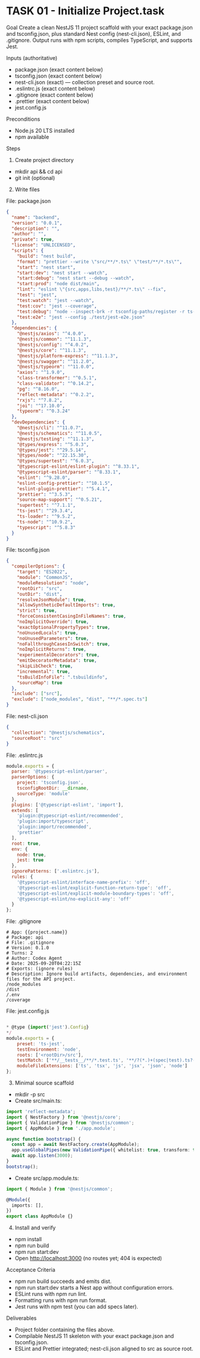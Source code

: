 # TASK 01 - Initialize Project.task


Goal
Create a clean NestJS 11 project scaffold with your exact package.json and tsconfig.json, plus standard Nest config (nest-cli.json), ESLint, and .gitignore. Output runs with npm scripts, compiles TypeScript, and supports Jest.

Inputs (authoritative)

* package.json (exact content below)
* tsconfig.json (exact content below)
* nest-cli.json (exact) — collection preset and source root.&#x20;
* .eslintrc.js (exact content below)
* .gitignore (exact content below)
* .prettier (exact content below)
* jest.config.js

Preconditions

* Node.js 20 LTS installed
* npm available

Steps

1. Create project directory

* mkdir api && cd api
* git init (optional)

2. Write files

File: package.json

```json
{
  "name": "backend",
  "version": "0.0.1",
  "description": "",
  "author": "",
  "private": true,
  "license": "UNLICENSED",
  "scripts": {
    "build": "nest build",
    "format": "prettier --write \"src/**/*.ts\" \"test/**/*.ts\"",
    "start": "nest start",
    "start:dev": "nest start --watch",
    "start:debug": "nest start --debug --watch",
    "start:prod": "node dist/main",
    "lint": "eslint \"{src,apps,libs,test}/**/*.ts\" --fix",
    "test": "jest",
    "test:watch": "jest --watch",
    "test:cov": "jest --coverage",
    "test:debug": "node --inspect-brk -r tsconfig-paths/register -r ts-node/register node_modules/.bin/jest --runInBand",
    "test:e2e": "jest --config ./test/jest-e2e.json"
  },
  "dependencies": {
    "@nestjs/axios": "^4.0.0",
    "@nestjs/common": "^11.1.3",
    "@nestjs/config": "^4.0.2",
    "@nestjs/core": "^11.1.3",
    "@nestjs/platform-express": "^11.1.3",
    "@nestjs/swagger": "^11.2.0",
    "@nestjs/typeorm": "^11.0.0",
    "axios": "^1.9.0",
    "class-transformer": "^0.5.1",
    "class-validator": "^0.14.2",
    "pg": "^8.16.0",
    "reflect-metadata": "^0.2.2",
    "rxjs": "^7.8.2",
    "joi": "^17.10.0",
    "typeorm": "^0.3.24"
  },
  "devDependencies": {
    "@nestjs/cli": "^11.0.7",
    "@nestjs/schematics": "^11.0.5",
    "@nestjs/testing": "^11.1.3",
    "@types/express": "^5.0.3",
    "@types/jest": "^29.5.14",
    "@types/node": "^22.15.30",
    "@types/supertest": "^6.0.3",
    "@typescript-eslint/eslint-plugin": "^8.33.1",
    "@typescript-eslint/parser": "^8.33.1",
    "eslint": "^9.28.0",
    "eslint-config-prettier": "^10.1.5",
    "eslint-plugin-prettier": "^5.4.1",
    "prettier": "^3.5.3",
    "source-map-support": "^0.5.21",
    "supertest": "^7.1.1",
    "ts-jest": "^29.3.4",
    "ts-loader": "^9.5.2",
    "ts-node": "^10.9.2",
    "typescript": "^5.8.3"
  }
}
```

File: tsconfig.json

```json
{
  "compilerOptions": {
    "target": "ES2022",
    "module": "CommonJS",
    "moduleResolution": "node",
    "rootDir": "src",
    "outDir": "dist",
    "resolveJsonModule": true,
    "allowSyntheticDefaultImports": true,
    "strict": true,
    "forceConsistentCasingInFileNames": true,
    "noImplicitOverride": true,
    "exactOptionalPropertyTypes": true,
    "noUnusedLocals": true,
    "noUnusedParameters": true,
    "noFallthroughCasesInSwitch": true,
    "noImplicitReturns": true,
    "experimentalDecorators": true,
    "emitDecoratorMetadata": true,
    "skipLibCheck": true,
    "incremental": true,
    "tsBuildInfoFile": ".tsbuildinfo",
    "sourceMap": true
  },
  "include": ["src"],
  "exclude": ["node_modules", "dist", "**/*.spec.ts"]
}
```

File: nest-cli.json

```json
{
  "collection": "@nestjs/schematics",
  "sourceRoot": "src"
}
```



File: .eslintrc.js

```js
module.exports = {
  parser: '@typescript-eslint/parser',
  parserOptions: {
    project: 'tsconfig.json',
    tsconfigRootDir: __dirname,
    sourceType: 'module'
  },
  plugins: ['@typescript-eslint', 'import'],
  extends: [
    'plugin:@typescript-eslint/recommended',
    'plugin:import/typescript',
    'plugin:import/recommended',
    'prettier'
  ],
  root: true,
  env: {
    node: true,
    jest: true
  },
  ignorePatterns: ['.eslintrc.js'],
  rules: {
    '@typescript-eslint/interface-name-prefix': 'off',
    '@typescript-eslint/explicit-function-return-type': 'off',
    '@typescript-eslint/explicit-module-boundary-types': 'off',
    '@typescript-eslint/no-explicit-any': 'off'
  }
};
```

File: .gitignore

```
# App: {{project.name}}
# Package: api
# File: .gitignore
# Version: 0.1.0
# Turns: 2
# Author: Codex Agent
# Date: 2025-09-20T04:22:15Z
# Exports: (ignore rules)
# Description: Ignore build artifacts, dependencies, and environment files for the API project.
/node_modules
/dist
/.env
/coverage
```

File: jest.config.js

```javascript

* @type {import('jest').Config}
*/
module.exports = {
    preset: 'ts-jest',
    testEnvironment: 'node',
    roots: ['<rootDir>/src'],
    testMatch: ['**/__tests__/**/*.test.ts', '**/?(*.)+(spec|test).ts?(x)'],
    moduleFileExtensions: ['ts', 'tsx', 'js', 'jsx', 'json', 'node']
};
```

3. Minimal source scaffold

* mkdir -p src
* Create src/main.ts:

```ts
import 'reflect-metadata';
import { NestFactory } from '@nestjs/core';
import { ValidationPipe } from '@nestjs/common';
import { AppModule } from './app.module';

async function bootstrap() {
  const app = await NestFactory.create(AppModule);
  app.useGlobalPipes(new ValidationPipe({ whitelist: true, transform: true }));
  await app.listen(3000);
}
bootstrap();
```

* Create src/app.module.ts:

```ts
import { Module } from '@nestjs/common';

@Module({
  imports: [],
})
export class AppModule {}
```

4. Install and verify

* npm install
* npm run build
* npm run start\:dev
* Open [http://localhost:3000](http://localhost:3000) (no routes yet; 404 is expected)

Acceptance Criteria

* npm run build succeeds and emits dist.
* npm run start\:dev starts a Nest app without configuration errors.
* ESLint runs with npm run lint.
* Formatting runs with npm run format.
* Jest runs with npm test (you can add specs later).

Deliverables

* Project folder containing the files above.
* Compilable NestJS 11 skeleton with your exact package.json and tsconfig.json.
* ESLint and Prettier integrated; nest-cli.json aligned to src as source root.&#x20;


